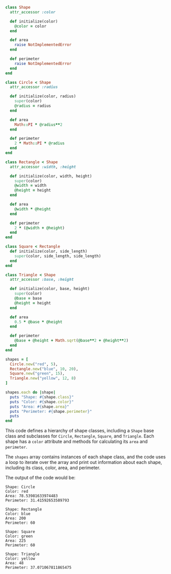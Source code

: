 ```ruby
class Shape
  attr_accessor :color

  def initialize(color)
    @color = color
  end

  def area
    raise NotImplementedError
  end

  def perimeter
    raise NotImplementedError
  end
end

class Circle < Shape
  attr_accessor :radius

  def initialize(color, radius)
    super(color)
    @radius = radius
  end

  def area
    Math::PI * @radius**2
  end

  def perimeter
    2 * Math::PI * @radius
  end
end

class Rectangle < Shape
  attr_accessor :width, :height

  def initialize(color, width, height)
    super(color)
    @width = width
    @height = height
  end

  def area
    @width * @height
  end

  def perimeter
    2 * (@width + @height)
  end
end

class Square < Rectangle
  def initialize(color, side_length)
    super(color, side_length, side_length)
  end
end

class Triangle < Shape
  attr_accessor :base, :height

  def initialize(color, base, height)
    super(color)
    @base = base
    @height = height
  end

  def area
    0.5 * @base * @height
  end

  def perimeter
    @base + @height + Math.sqrt(@base**2 + @height**2)
  end
end

shapes = [
  Circle.new("red", 5),
  Rectangle.new("blue", 10, 20),
  Square.new("green", 15),
  Triangle.new("yellow", 12, 8)
]

shapes.each do |shape|
  puts "Shape: #{shape.class}"
  puts "Color: #{shape.color}"
  puts "Area: #{shape.area}"
  puts "Perimeter: #{shape.perimeter}"
  puts
end
```

This code defines a hierarchy of shape classes, including a `Shape` base class and subclasses for `Circle`, `Rectangle`, `Square`, and `Triangle`. Each shape has a `color` attribute and methods for calculating its `area` and `perimeter`.

The `shapes` array contains instances of each shape class, and the code uses a loop to iterate over the array and print out information about each shape, including its class, color, area, and perimeter.

The output of the code would be:

```
Shape: Circle
Color: red
Area: 78.53981633974483
Perimeter: 31.41592653589793

Shape: Rectangle
Color: blue
Area: 200
Perimeter: 60

Shape: Square
Color: green
Area: 225
Perimeter: 60

Shape: Triangle
Color: yellow
Area: 48
Perimeter: 37.071067811865475
```